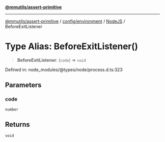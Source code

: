 [**@mmutils/assert-primitive**](../../../../../README.md)

***

[@mmutils/assert-primitive](../../../../../modules.md) / [config/environment](../../../README.md) / [NodeJS](../README.md) / BeforeExitListener

# Type Alias: BeforeExitListener()

> **BeforeExitListener**: (`code`) => `void`

Defined in: node\_modules/@types/node/process.d.ts:323

## Parameters

### code

`number`

## Returns

`void`

